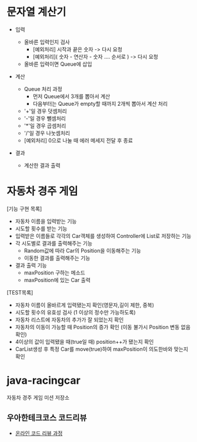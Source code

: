 # 문자열 계산기

- 입력
    + 올바른 입력인지 검사
        - [예외처리] 시작과 끝은 숫자 -> 다시 요청
        - [예외처리]( 숫자 - 연산자 - 숫자 .... 순서로 ) -> 다시 요청
    + 올바른 입력이면 Queue에 삽입
    
- 계산
    + Queue 처리 과정
        + 먼저 Queue에서 3개를 뽑아서 계산
        + 다음부터는 Queue가 empty할 때까지 2개씩 뽑아서 계산 처리
    + '+'일 경우 덧셈처리
    + '-'일 경우 뺄셈처리
    + '*'일 경우 곱셈처리
    + '/'일 경우 나눗셈처리   
    + [예외처리] 0으로 나눌 때 에러 메세지 전달 후 종료
 
- 결과
    + 계산한 결과 출력

# 자동차 경주 게임
[기능 구현 목록]
- 자동차 이름을 입력받는 기능
- 시도할 횟수를 받는 기능
- 입력받은 이름들로 각각의 Car객체를 생성하여 Controller에 List로 저장하는 기능
- 각 시도별로 결과를 출력해주는 기능
    + Random값에 따라 Car의 Position을 이동해주는 기능
    + 이동한 결과를 출력해주는 기능
- 결과 출력 기능
    + maxPosition 구하는 메소드
    + maxPosition에 있는 Car 출력

[TEST목록]
- 자동차 이름이 올바르게 입력됐는지 확인(영문자,길이 제한, 중복)
- 시도할 횟수의 유효성 검사 (1 이상의 정수만 가능하도록)
- 자동차 리스트에 자동차의 추가가 잘 되었는지 확인
- 자동차의 이동이 가능할 때 Position의 증가 확인 (이동 불가시 Position 변동 없음 확인)
- 4이상의 값이 입력됐을 때(true일 때) position++가 됐는지 확인
- CarList생성 후 특정 Car를 move(true)하여 maxPosition이  의도한바와 맞는지 확인


# java-racingcar
자동차 경주 게임 미션 저장소

## 우아한테크코스 코드리뷰
* [온라인 코드 리뷰 과정](https://github.com/woowacourse/woowacourse-docs/blob/master/maincourse/README.md)